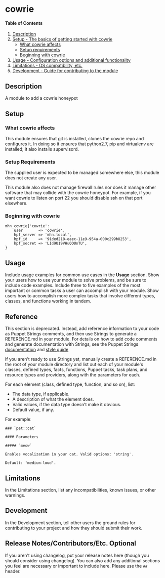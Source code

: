 # cowrie

#### Table of Contents

1. [Description](#description)
2. [Setup - The basics of getting started with cowrie](#setup)
    * [What cowrie affects](#what-cowrie-affects)
    * [Setup requirements](#setup-requirements)
    * [Beginning with cowrie](#beginning-with-cowrie)
3. [Usage - Configuration options and additional functionality](#usage)
4. [Limitations - OS compatibility, etc.](#limitations)
5. [Development - Guide for contributing to the module](#development)

## Description

A module to add a cowrie honeypot 

## Setup

### What cowrie affects

This module ensures that git is installed, clones the cowrie repo and configures it. In doing so it ensures that python2.7, pip and virtualenv are installed; it also installs supervisord.

### Setup Requirements 

The supplied user is expected to be managed somewhere else, this module does not create any user.

This module also does not manage firewall rules nor does it manage other software that may collide with the cowrie honeypot. For example, if you want cowrie to listen on port 22 you should disable ssh on that port elsewhere.

### Beginning with cowrie

```
mhn_cowrie{'cowrie':
	user       => 'cowrie',
	hpf_server => 'mhn.local',
	hpf_id     => '91ded218-eaec-11e9-954a-000c299b8253',
    hpf_secret => 'LId9U19VHuQOUnTU',
}
```

## Usage

Include usage examples for common use cases in the **Usage** section. Show your users how to use your module to solve problems, and be sure to include code examples. Include three to five examples of the most important or common tasks a user can accomplish with your module. Show users how to accomplish more complex tasks that involve different types, classes, and functions working in tandem.

## Reference

This section is deprecated. Instead, add reference information to your code as Puppet Strings comments, and then use Strings to generate a REFERENCE.md in your module. For details on how to add code comments and generate documentation with Strings, see the Puppet Strings [documentation](https://puppet.com/docs/puppet/latest/puppet_strings.html) and [style guide](https://puppet.com/docs/puppet/latest/puppet_strings_style.html)

If you aren't ready to use Strings yet, manually create a REFERENCE.md in the root of your module directory and list out each of your module's classes, defined types, facts, functions, Puppet tasks, task plans, and resource types and providers, along with the parameters for each.

For each element (class, defined type, function, and so on), list:

  * The data type, if applicable.
  * A description of what the element does.
  * Valid values, if the data type doesn't make it obvious.
  * Default value, if any.

For example:

```
### `pet::cat`

#### Parameters

##### `meow`

Enables vocalization in your cat. Valid options: 'string'.

Default: 'medium-loud'.
```

## Limitations

In the Limitations section, list any incompatibilities, known issues, or other warnings.

## Development

In the Development section, tell other users the ground rules for contributing to your project and how they should submit their work.

## Release Notes/Contributors/Etc. **Optional**

If you aren't using changelog, put your release notes here (though you should consider using changelog). You can also add any additional sections you feel are necessary or important to include here. Please use the `## ` header.
